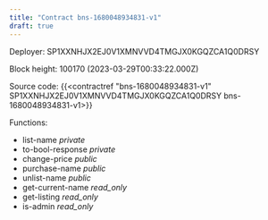 ```yaml
---
title: "Contract bns-1680048934831-v1"
draft: true
---
```

Deployer: SP1XXNHJX2EJ0V1XMNVVD4TMGJX0KGQZCA1Q0DRSY


 



Block height: 100170 (2023-03-29T00:33:22.000Z)

Source code: {{<contractref "bns-1680048934831-v1" SP1XXNHJX2EJ0V1XMNVVD4TMGJX0KGQZCA1Q0DRSY bns-1680048934831-v1>}}

Functions:

* list-name _private_
* to-bool-response _private_
* change-price _public_
* purchase-name _public_
* unlist-name _public_
* get-current-name _read_only_
* get-listing _read_only_
* is-admin _read_only_

